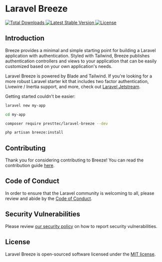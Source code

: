 # Laravel Breeze

<a href="https://packagist.org/packages/presttec/laravel-breeze">
    <img src="https://img.shields.io/packagist/dt/presttec/laravel-breeze" alt="Total Downloads">
</a>
<a href="https://packagist.org/packages/presttec/laravel-breeze">
    <img src="https://img.shields.io/packagist/v/presttec/laravel-breeze" alt="Latest Stable Version">
</a>
<a href="https://packagist.org/packages/presttec/laravel-breeze">
    <img src="https://img.shields.io/packagist/l/presttec/laravel-breeze" alt="License">
</a>

## Introduction

Breeze provides a minimal and simple starting point for building a Laravel application with authentication. Styled with Tailwind, Breeze publishes authentication controllers and views to your application that can be easily customized based on your own application's needs.

Laravel Breeze is powered by Blade and Tailwind. If you're looking for a more robust Laravel starter kit that includes two factor authentication, Livewire / Inertia support, and more, check out [Laravel Jetstream](https://jetstream.laravel.com).

Getting started couldn't be easier:

```bash
laravel new my-app

cd my-app

composer require presttec/laravel-breeze --dev

php artisan breeze:install
```

## Contributing

Thank you for considering contributing to Breeze! You can read the contribution guide [here](.github/CONTRIBUTING.md).

## Code of Conduct

In order to ensure that the Laravel community is welcoming to all, please review and abide by the [Code of Conduct](https://laravel.com/docs/contributions#code-of-conduct).

## Security Vulnerabilities

Please review [our security policy](https://github.com/presttec/laravel-breeze/security/policy) on how to report security vulnerabilities.

## License

Laravel Breeze is open-sourced software licensed under the [MIT license](LICENSE.md).
